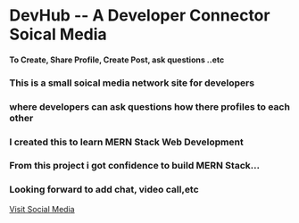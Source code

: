 # DevHub -- A Developer Connector Soical Media
#### To Create, Share Profile, Create Post, ask questions ..etc

### This is a small soical media network site for developers
### where developers can ask questions how there profiles to each other 
### I created this to learn MERN Stack Web Development
### From this project i got confidence to build MERN Stack...
### Looking forward to add chat, video call,etc
<a href="https://floating-shore-42518.herokuapp.com/">Visit Social Media</a>